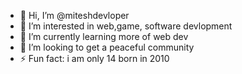 - 👋 Hi, I’m @miteshdevloper
- 👀 I’m interested in web,game, software devlopment
- 🌱 I’m currently learning more of web dev
- 💞️ I’m looking to get a peaceful community
- ⚡ Fun fact: i am only 14 born in 2010

<!---
miteshdevloper/miteshdevloper is a ✨ special ✨ repository because its `README.md` (this file) appears on your GitHub profile.
You can click the Preview link to take a look at your changes.
--->
